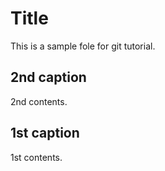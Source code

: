 # Title

This is a sample fole for git tutorial.

## 2nd caption

2nd contents.

## 1st caption

1st contents.
